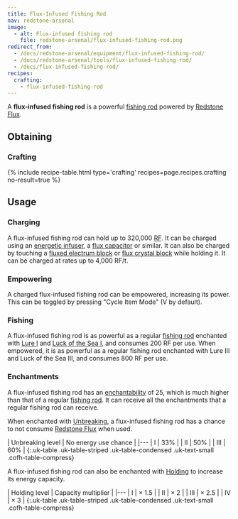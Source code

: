 ```yaml
---
title: Flux-Infused Fishing Rod
nav: redstone-arsenal
image:
  - alt: Flux-infused fishing rod
    file: redstone-arsenal/flux-infused-fishing-rod.png
redirect_from:
  - /docs/redstone-arsenal/equipment/flux-infused-fishing-rod/
  - /docs/redstone-arsenal/tools/flux-infused-fishing-rod/
  - /docs/flux-infused-fishing-rod/
recipes:
  crafting:
    - flux-infused-fishing-rod
---
```


A **flux-infused fishing rod** is a powerful [fishing
rod](https://minecraft.gamepedia.com/Fishing_Rod) powered by [Redstone
Flux](/docs/redstone-flux/).


Obtaining
---------

### Crafting
{% include recipe-table.html type='crafting' recipes=page.recipes.crafting no-result=true %}


Usage
-----

### Charging
A flux-infused fishing rod can hold up to 320,000 [RF](/docs/redstone-flux/). It
can be charged using an [energetic infuser](/docs/thermal-expansion/energetic-infuser/), a [flux
capacitor](/docs/thermal-expansion/flux-capacitor/) or similar. It can also be charged by touching
a [fluxed electrum block](/docs/redstone-arsenal/fluxed-electrum-block/) or [flux crystal
block](/docs/redstone-arsenal/flux-crystal-block) while holding it. It can be charged at rates up
to 4,000 RF/t.

### Empowering
A charged flux-infused fishing rod can be empowered, increasing its power. This
can be toggled by pressing "Cycle Item Mode" (V by default).

### Fishing
A flux-infused fishing rod is as powerful as a regular [fishing
rod](https://minecraft.gamepedia.com/Fishing_Rod) enchanted with [Lure
I](https://minecraft.gamepedia.com/Lure) and [Luck of the Sea
I](https://minecraft.gamepedia.com/Luck_of_the_Sea), and consumes 200 RF per
use. When empowered, it is as powerful as a regular fishing rod enchanted with
Lure III and Luck of the Sea III, and consumes 800 RF per use.

### Enchantments
A flux-infused fishing rod has an
[enchantability](https://minecraft.gamepedia.com/Enchantability) of 25, which is
much higher than that of a regular [fishing
rod](https://minecraft.gamepedia.com/Fishing_Rod). It can receive all the
enchantments that a regular fishing rod can receive.

When enchanted with [Unbreaking](https://minecraft.gamepedia.com/Unbreaking), a
flux-infused fishing rod has a chance to not consume [Redstone
Flux](/docs/redstone-flux/) when used.

| Unbreaking level | No energy use chance |
|---
| I | 33% |
| II | 50% |
| III | 60% |
{:.uk-table .uk-table-striped .uk-table-condensed .uk-text-small .cofh-table-compress}

A flux-infused fishing rod can also be enchanted with [Holding](/docs/cofh-core/holding/)
to increase its energy capacity.

| Holding level | Capacity multiplier |
|---
| I | × 1.5 |
| II | × 2 |
| III | × 2.5 |
| IV | × 3 |
{:.uk-table .uk-table-striped .uk-table-condensed .uk-text-small .cofh-table-compress}

